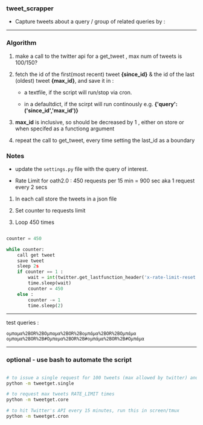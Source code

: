 ### tweet_scrapper

- Capture tweets about a query / group of related queries by :

---

### Algorithm


1. make a call to the twitter api for a get_tweet , max num of tweets is 100/150?

2. fetch the id of the first(most recent) tweet **{since_id}** & the id of the last (oldest) tweet **{max_id}**, and save it in :
    - a textfile, if the script will run/stop via cron.

    - in a defaultdict, if the scirpt will run continously e.g.
    **{'query':('since_id','max_id')}**


3. **max_id** is inclusive, so should be decreased by 1 , either on store or when specifed as a functiong argument

3. repeat the call to get_tweet, every time setting the last_id as a boundary

### Notes 

- update the `settings.py` file  with the query of interest. 


- Rate Limit for oath2.0 : 450 requests per 15 min = 900 sec aka 1 request every 2 secs


1. In each call store the tweets in a json file 

2. Set counter to requests limit

3. Loop 450 times 

```python

counter = 450

while counter:
    call get tweet
    save tweet
    sleep 2s
    if counter == 1 :
        wait = int(twitter.get_lastfunction_header('x-rate-limit-reset') - time.time())
        time.sleep(wait)
        counter = 450
    else :
        counter -= 1
        time.sleep(2)
```

---

test queries :

    ομπαμα%2BOR%2BΟμπαμα%2BOR%2Bομπάμα%2BOR%2BΟμπάμα
    ομπαμα%2BOR%2B#Ομπαμα%2BOR%2B#ομπάμα%2BOR%2B#Ομπάμα


---

### optional - use bash to automate the script 

```bash

# to issue a single request for 100 tweets (max allowed by twitter) and save it as json
python -m tweetget.single

# to request max tweets RATE_LIMIT times
python -m tweetget.core

# to hit Twitter's API every 15 minutes, run this in screen/tmux
python -m tweetget.cron
```
